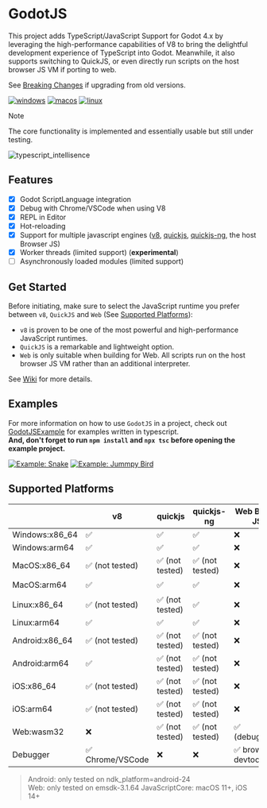 
# GodotJS 
This project adds TypeScript/JavaScript Support for Godot 4.x by leveraging the high-performance capabilities of V8 to bring the delightful development experience of TypeScript into Godot. Meanwhile, it also supports switching to QuickJS, or even directly run scripts on the host browser JS VM if porting to web.  

See [Breaking Changes](https://github.com/godotjs/GodotJS/wiki/Misc-Breaking-Changes) if upgrading from old versions.

[![windows](https://github.com/ialex32x/GodotJS-Build/actions/workflows/build_editor_windows.yml/badge.svg)](https://github.com/ialex32x/GodotJS-Build/actions/workflows/build_editor_windows.yml)
[![macos](https://github.com/ialex32x/GodotJS-Build/actions/workflows/build_editor_macos.yml/badge.svg)](https://github.com/ialex32x/GodotJS-Build/actions/workflows/build_editor_macos.yml)
[![linux](https://github.com/ialex32x/GodotJS-Build/actions/workflows/build_editor_linux.yml/badge.svg)](https://github.com/ialex32x/GodotJS-Build/actions/workflows/build_editor_linux.yml)

> [!NOTE]
> The core functionality is implemented and essentially usable but still under testing.  

![typescript_intellisence](https://github.com/godotjs/GodotJS/wiki/assets/typescript_intellisence.png)

## Features
* [x] Godot ScriptLanguage integration
* [x] Debug with Chrome/VSCode when using V8
* [x] REPL in Editor
* [x] Hot-reloading
* [x] Support for multiple javascript engines ([v8](https://github.com/v8/v8), [quickjs](https://github.com/bellard/quickjs), [quickjs-ng](https://github.com/quickjs-ng/quickjs), the host Browser JS)
* [x] Worker threads (limited support) (**experimental**)
* [ ] Asynchronously loaded modules (limited support)

## Get Started

Before initiating, make sure to select the JavaScript runtime you prefer between `v8`, `QuickJS` and `Web` (See [Supported Platforms](#supported-platforms)):

* `v8` is proven to be one of the most powerful and high-performance JavaScript runtimes.
* `QuickJS` is a remarkable and lightweight option.
* `Web` is only suitable when building for Web. All scripts run on the host browser JS VM rather than an additional interpreter.

See [Wiki](https://github.com/godotjs/GodotJS/wiki) for more details.

## Examples 

For more information on how to use `GodotJS` in a project, check out [GodotJSExample](https://github.com/ialex32x/GodotJSExample.git) for examples written in typescript.  
**And, don't forget to run `npm install` and `npx tsc` before opening the example project.**

[![Example: Snake](https://github.com/godotjs/GodotJS/wiki/assets/snake_01.gif)](https://github.com/ialex32x/GodotJSExample.git)
[![Example: Jummpy Bird](https://github.com/godotjs/GodotJS/wiki/assets/jumpybird.gif)](https://github.com/ialex32x/GodotJSExample.git)

## Supported Platforms

|                | v8                  | quickjs          | quickjs-ng            | Web Builtin JS      | JavaScriptCore |
| -------------- | ------------------- | ---------------- | --------------------- | ------------------- | -------------- |
| Windows:x86_64 | ✅                  | ✅              | ✅                     | ❌                  | ❌             |
| Windows:arm64  | ✅                  | ✅              | ✅                     | ❌                  | ❌             |
| MacOS:x86_64   | ✅ (not tested)     | ✅ (not tested) | ✅ (not tested)        | ❌                  | 🟡             |
| MacOS:arm64    | ✅                  | ✅              | ✅                     | ❌                  | 🟡             |
| Linux:x86_64   | ✅ (not tested)     | ✅ (not tested) | ✅                     | ❌                  | ❌             |
| Linux:arm64    | ✅                  | ✅              | ✅                     | ❌                  | ❌             |
| Android:x86_64 | ✅ (not tested)     | ✅ (not tested) | ✅ (not tested)        | ❌                  | ❌             |
| Android:arm64  | ✅                  | ✅ (not tested) | ✅ (not tested)        | ❌                  | ❌             |
| iOS:x86_64     | ✅ (not tested)     | ✅ (not tested) | ✅ (not tested)        | ❌                  | 🟡             |
| iOS:arm64      | ✅ (not tested)     | ✅ (not tested) | ✅ (not tested)        | ❌                  | 🟡             |
| Web:wasm32     | ❌                  | ✅ (not tested) | ✅ (not tested)        | ✅ (debugging)      | ❌             |
| Debugger       | ✅ Chrome/VSCode    | ❌              | ❌                     | ✅ browser devtools | 🟡 Safari      |


> Android: only tested on ndk_platform=android-24  
> Web: only tested on emsdk-3.1.64
> JavaScriptCore: macOS 11+, iOS 14+


